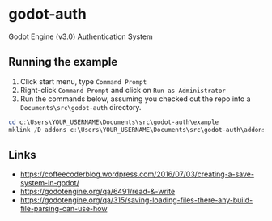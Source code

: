# godot-auth
Godot Engine (v3.0) Authentication System

## Running the example

1. Click start menu, type `Command Prompt`
1. Right-click `Command Prompt` and click on `Run as Administrator`
1. Run the commands below, assuming you checked out the repo into a `Documents\src\godot-auth` directory.

```powershell
cd c:\Users\YOUR_USERNAME\Documents\src\godot-auth\example
mklink /D addons c:\Users\YOUR_USERNAME\Documents\src\godot-auth\addons
```

## Links

* https://coffeecoderblog.wordpress.com/2016/07/03/creating-a-save-system-in-godot/
* https://godotengine.org/qa/6491/read-&-write
* https://godotengine.org/qa/315/saving-loading-files-there-any-build-file-parsing-can-use-how
